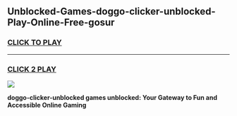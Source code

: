 
## Unblocked-Games-doggo-clicker-unblocked-Play-Online-Free-gosur
<h3>
<a href="https://premium76.site?title=doggo-clicker-unblocked&ref=26A">CLICK TO PLAY</a></h3>
<hr>

<h3>
<a href="https://premium76.site?title=doggo-clicker-unblocked&ref=26A">CLICK 2 PLAY</a>
  
</h3>

<a href="https://premium76.site?title=doggo-clicker-unblocked&ref=26A"><img src="https://clearcache.store/games.png"></a>


**doggo-clicker-unblocked games unblocked: Your Gateway to Fun and Accessible Online Gaming**
